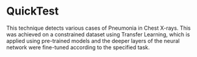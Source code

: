 # QuickTest
This technique detects various cases of Pneumonia in Chest X-rays. This was achieved on a constrained dataset using Transfer Learning, which is applied using pre-trained models and the deeper layers of the neural network were fine-tuned according to the specified task.
